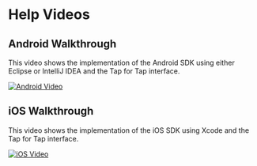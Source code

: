 # Help Videos

## Android Walkthrough

This video shows the implementation of the Android SDK using either Eclipse or IntelliJ IDEA and the Tap for Tap interface.

[![Android Video](http://img.youtube.com/vi/xDj16PJ5WQk/0.jpg)](http://www.youtube.com/watch?feature=player_embedded&v=xDj16PJ5WQk&hg=1)

## iOS Walkthrough

This video shows the implementation of the iOS SDK using Xcode and the Tap for Tap interface.

[![iOS Video](http://img.youtube.com/vi/LS7DEvITf7Y/0.jpg)](http://www.youtube.com/watch?feature=player_embedded&v=LS7DEvITf7Y&hg=1)


